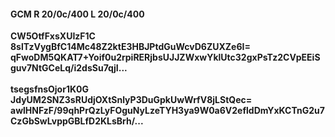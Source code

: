 #### GCM R 20/0c/400 L 20/0c/400
**CW5OtfFxsXUIzF1C**<br/>**8slTzVygBfC14Mc48Z2ktE3HBJPtdGuWcvD6ZUXZe6I=**<br/>**qFwoDM5QKAT7+Yoif0u2rpiRERjbsUJJZWxwYklUtc32gxPsTz2CVpEEiSguv7NtGCeLq/i2dsSu7qjI...**<br/><br/>
**tsegsfnsOjor1K0G**<br/>**JdyUM2SNZ3sRUdjOXtSnlyP3DuGpkUwWrfV8jLStQec=**<br/>**awlHNFzF/99qhPrQzLyFOguNyLzeTYH3ya9W0a6V2efldDmYxKCTnG2u7CzGbSwLvppGBLfD2KLsBrh/...**